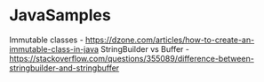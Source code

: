 # JavaSamples
Immutable classes - https://dzone.com/articles/how-to-create-an-immutable-class-in-java
StringBuilder vs Buffer - https://stackoverflow.com/questions/355089/difference-between-stringbuilder-and-stringbuffer